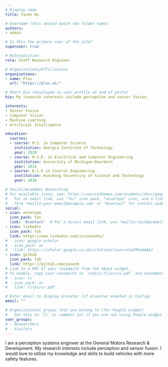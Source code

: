 ```yaml
---
# Display name
title: Yasen Hu

# Username (this should match the folder name)
authors:
- admin

# Is this the primary user of the site?
superuser: true

# Role/position
role: Staff Research Engineer

# Organizations/Affiliations
organizations:
- name: Plus
  url: "https://plus.ai/"

# Short bio (displayed in user profile at end of posts)
bio: My research interests include perception and sensor fusion.

interests:
- Sensor Fusion
- Computer Vision
- Machine Learning
- Artificial Intelligence

education:
  courses:
  - course: M.S. in Computer Science
    institution: Georgia Institute of Technology
    year: 2020
  - course: M.S.E. in Electrical and Computer Engineering
    institution: University of Michigan-Dearborn
    year: 2014
  - course: B.S.E in Control Engineering
    institution: Huazhong University of Science and Technology
    year: 2010

# Social/Academic Networking
# For available icons, see: https://sourcethemes.com/academic/docs/page-builder/#icons
#   For an email link, use "fas" icon pack, "envelope" icon, and a link in the
#   form "mailto:your-email@example.com" or "#contact" for contact widget.
social:
- icon: envelope
  icon_pack: fas
  link: '#contact'  # For a direct email link, use "mailto:test@example.org".
- icon: linkedin
  icon_pack: fab
  link: https://www.linkedin.com/in/yasenhu/
# - icon: google-scholar
#   icon_pack: ai
#   link: https://scholar.google.co.uk/citations?user=sIwtMXoAAAAJ
- icon: github
  icon_pack: fab
  link: https://github.com/yasenh
# Link to a PDF of your resume/CV from the About widget.
# To enable, copy your resume/CV to `static/files/cv.pdf` and uncomment the lines below.
# - icon: cv
#   icon_pack: ai
#   link: files/cv.pdf

# Enter email to display Gravatar (if Gravatar enabled in Config)
email: ""

# Organizational groups that you belong to (for People widget)
#   Set this to `[]` or comment out if you are not using People widget.
user_groups:
# - Researchers
# - Visitors
---
```


I am a perception systems engineer at the General Motors Research & Development. My research interests include perception and sensor fusion. I would love to utilize my knowledge and skills to build vehicles with more safety features.
